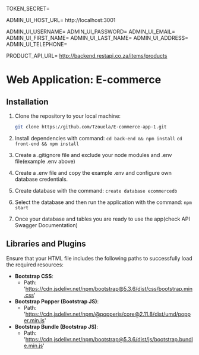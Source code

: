 TOKEN_SECRET=

ADMIN_UI_HOST_URL= http://localhost:3001

ADMIN_UI_USERNAME=
ADMIN_UI_PASSWORD=
ADMIN_UI_EMAIL=
ADMIN_UI_FIRST_NAME=
ADMIN_UI_LAST_NAME=
ADMIN_UI_ADDRESS=
ADMIN_UI_TELEPHONE=

PRODUCT_API_URL= http://backend.restapi.co.za/items/products

# Web Application: E-commerce 

## Installation

1. Clone the repository to your local machine:

   ```bash
   git clone https://github.com/Tzouela/E-commerce-app-1.git
   ```

2. Install dependencies with command: 
```cd back-end && npm install```
```cd front-end && npm install```

3. Create a .gitignore file and exclude your node modules and .env file(example .env above)

4. Create a .env file and copy the example .env and configure own database credentials.

5. Create database with the command: 
```create database ecommercedb```

6. Select the database and then run the application with the command: ```npm start```

7. Once your database and tables you are ready to use the app(check API Swagger Documentation)

## Libraries and Plugins

Ensure that your HTML file includes the following paths to successfully load the required resources:

- **Bootstrap CSS**:
  - Path: 'https://cdn.jsdelivr.net/npm/bootstrap@5.3.6/dist/css/bootstrap.min.css'
- **Bootstrap Popper (Bootstrap JS)**:
  - Path: 'https://cdn.jsdelivr.net/npm/@popperjs/core@2.11.8/dist/umd/popper.min.js'
- **Bootstrap Bundle (Bootstrap JS)**:
  - Path: 'https://cdn.jsdelivr.net/npm/bootstrap@5.3.6/dist/js/bootstrap.bundle.min.js'

